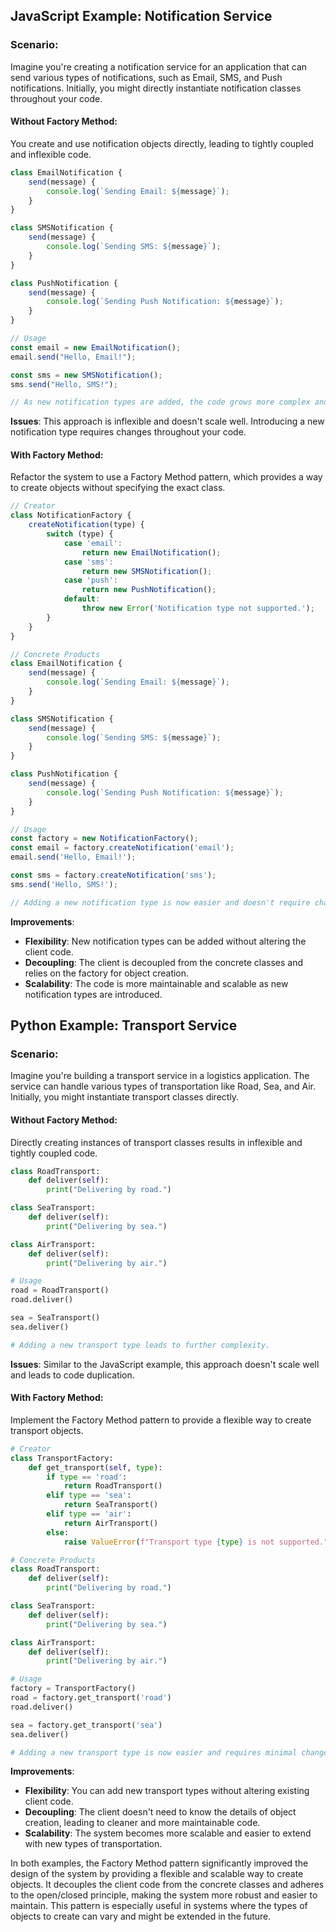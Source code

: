 
## JavaScript Example: Notification Service

### Scenario:

Imagine you're creating a notification service for an application that can send various types of notifications, such as Email, SMS, and Push notifications. Initially, you might directly instantiate notification classes throughout your code.

#### Without Factory Method:

You create and use notification objects directly, leading to tightly coupled and inflexible code.

```javascript
class EmailNotification {
    send(message) {
        console.log(`Sending Email: ${message}`);
    }
}

class SMSNotification {
    send(message) {
        console.log(`Sending SMS: ${message}`);
    }
}

class PushNotification {
    send(message) {
        console.log(`Sending Push Notification: ${message}`);
    }
}

// Usage
const email = new EmailNotification();
email.send("Hello, Email!");

const sms = new SMSNotification();
sms.send("Hello, SMS!");

// As new notification types are added, the code grows more complex and harder to manage.
```

**Issues**: This approach is inflexible and doesn't scale well. Introducing a new notification type requires changes throughout your code.

#### With Factory Method:

Refactor the system to use a Factory Method pattern, which provides a way to create objects without specifying the exact class.

```javascript
// Creator
class NotificationFactory {
    createNotification(type) {
        switch (type) {
            case 'email':
                return new EmailNotification();
            case 'sms':
                return new SMSNotification();
            case 'push':
                return new PushNotification();
            default:
                throw new Error('Notification type not supported.');
        }
    }
}

// Concrete Products
class EmailNotification {
    send(message) {
        console.log(`Sending Email: ${message}`);
    }
}

class SMSNotification {
    send(message) {
        console.log(`Sending SMS: ${message}`);
    }
}

class PushNotification {
    send(message) {
        console.log(`Sending Push Notification: ${message}`);
    }
}

// Usage
const factory = new NotificationFactory();
const email = factory.createNotification('email');
email.send('Hello, Email!');

const sms = factory.createNotification('sms');
sms.send('Hello, SMS!');

// Adding a new notification type is now easier and doesn't require changes to the client code.
```

**Improvements**: 
- **Flexibility**: New notification types can be added without altering the client code.
- **Decoupling**: The client is decoupled from the concrete classes and relies on the factory for object creation.
- **Scalability**: The code is more maintainable and scalable as new notification types are introduced.

## Python Example: Transport Service

### Scenario:

Imagine you're building a transport service in a logistics application. The service can handle various types of transportation like Road, Sea, and Air. Initially, you might instantiate transport classes directly.

#### Without Factory Method:

Directly creating instances of transport classes results in inflexible and tightly coupled code.

```python
class RoadTransport:
    def deliver(self):
        print("Delivering by road.")

class SeaTransport:
    def deliver(self):
        print("Delivering by sea.")

class AirTransport:
    def deliver(self):
        print("Delivering by air.")

# Usage
road = RoadTransport()
road.deliver()

sea = SeaTransport()
sea.deliver()

# Adding a new transport type leads to further complexity.
```

**Issues**: Similar to the JavaScript example, this approach doesn't scale well and leads to code duplication.

#### With Factory Method:

Implement the Factory Method pattern to provide a flexible way to create transport objects.

```python
# Creator
class TransportFactory:
    def get_transport(self, type):
        if type == 'road':
            return RoadTransport()
        elif type == 'sea':
            return SeaTransport()
        elif type == 'air':
            return AirTransport()
        else:
            raise ValueError(f"Transport type {type} is not supported.")

# Concrete Products
class RoadTransport:
    def deliver(self):
        print("Delivering by road.")

class SeaTransport:
    def deliver(self):
        print("Delivering by sea.")

class AirTransport:
    def deliver(self):
        print("Delivering by air.")

# Usage
factory = TransportFactory()
road = factory.get_transport('road')
road.deliver()

sea = factory.get_transport('sea')
sea.deliver()

# Adding a new transport type is now easier and requires minimal changes.
```

**Improvements**: 
- **Flexibility**: You can add new transport types without altering existing client code.
- **Decoupling**: The client doesn't need to know the details of object creation, leading to cleaner and more maintainable code.
- **Scalability**: The system becomes more scalable and easier to extend with new types of transportation.

In both examples, the Factory Method pattern significantly improved the design of the system by providing a flexible and scalable way to create objects. It decouples the client code from the concrete classes and adheres to the open/closed principle, making the system more robust and easier to maintain. This pattern is especially useful in systems where the types of objects to create can vary and might be extended in the future.
